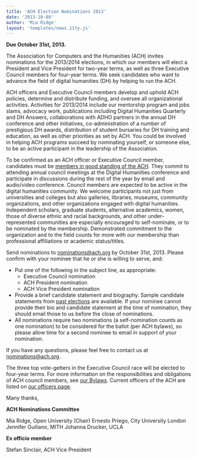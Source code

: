 ```yaml
---
title: 'ACH Election Nominations 2013'
date: '2013-10-09'
author: 'Mia Ridge'
layout: 'templates/news.11ty.js'
---
```

**Due October 31st, 2013.**

The Association for Computers and the Humanities (ACH) invites nominations for the 2013/2014 elections, in which our members will elect a President and Vice President for two-year terms, as well as three Executive Council members for four-year terms. We seek candidates who want to advance the field of digital humanities (DH) by helping to run the ACH.

ACH officers and Executive Council members develop and uphold ACH policies, determine and distribute funding, and oversee all organizational activities. Activities for 2013/2014 include our mentorship program and jobs slams, advocacy work, publications including Digital Humanities Quarterly and DH Answers, collaborations with ADHO partners in the annual DH conference and other initiatives, co-administration of a number of prestigious DH awards, distribution of student bursaries for DH training and education, as well as other priorities as set by ACH. You could be involved in helping ACH programs succeed by nominating yourself, or someone else, to be an active participant in the leadership of the Association.

To be confirmed as an ACH officer or Executive Council member, candidates must be [members in good standing of the ACH](https://members.ach.org/). They commit to attending annual council meetings at the Digital Humanities conference and participate in discussions during the rest of the year by email and audio/video conference. Council members are expected to be active in the digital humanities community. We welcome participants not just from universities and colleges but also galleries, libraries, museums, community organizations, and other organizations engaged with digital humanities. Independent scholars, graduate students, alternative academics, women, those of diverse ethnic and racial backgrounds, and other under-represented communities are especially encouraged to self-nominate, or to be nominated by the membership. Demonstrated commitment to the organization and to the field counts for more with our membership than professional affiliations or academic status/titles.

Send nominations to [nominations@ach.org](mailto:nominations@ach.org) by October 31st, 2013. Please confirm with your nominee that he or she is willing to serve, and:

- Put one of the following in the subject line, as appropriate:
  - Executive Council nomination
  - ACH President nomination
  - ACH Vice President nomination
- Provide a brief candidate statement and biography. Sample candidate statements from [past elections](/news/2011/12/elections-candidates/) are available. If your nominee cannot provide their bio and candidate statement at the time of nomination, they should email those to us before the close of nominations.
- All nominations require two nominations (a self-nomination counts as one nomination) to be considered for the ballot (per ACH bylaws), so please allow time for a second nominee to email in support of your nomination.

If you have any questions, please feel free to contact us at [nominations@ach.org](mailto:nominations@ach.org).

The three top vote-getters in the Executive Council race will be elected to four-year terms. For more information on the responsibilities and obligations of ACH council members, see [our Bylaws](/about/constitution). Current officers of the ACH are listed on [our officers page](/about/officers).

Many thanks,

**ACH Nominations Committee**

Mia Ridge, Open University (Chair)
Ernesto Priego, City University London
Jennifer Guiliano, MITH
Johanna Drucker, UCLA

**Ex officio member**

Stefan Sinclair, ACH Vice President
